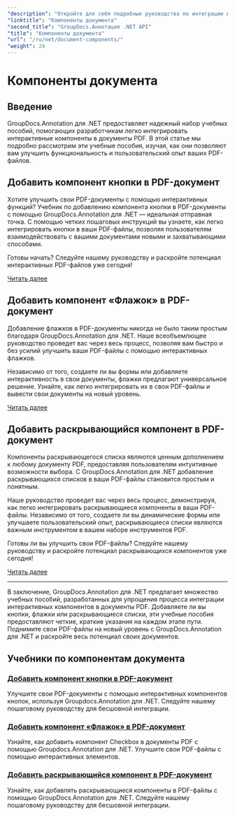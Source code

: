 ```yaml
---
"description": "Откройте для себя подробные руководства по интеграции интерактивных компонентов, таких как кнопки, флажки и раскрывающиеся списки, в PDF-документы с использованием GroupDocs.Annotation .NET."
"linktitle": "Компоненты документа"
"second_title": "GroupDocs.Аннотация .NET API"
"title": "Компоненты документа"
"url": "/ru/net/document-components/"
"weight": 24
---
```


# Компоненты документа

## Введение

GroupDocs.Annotation для .NET предоставляет надежный набор учебных пособий, помогающих разработчикам легко интегрировать интерактивные компоненты в документы PDF. В этой статье мы подробно рассмотрим эти учебные пособия, изучая, как они позволяют вам улучшить функциональность и пользовательский опыт ваших PDF-файлов.

## Добавить компонент кнопки в PDF-документ

Хотите улучшить свои PDF-документы с помощью интерактивных функций? Учебник по добавлению компонента кнопки в PDF-документы с помощью GroupDocs.Annotation для .NET — идеальная отправная точка. С помощью четких пошаговых инструкций вы узнаете, как легко интегрировать кнопки в ваши PDF-файлы, позволяя пользователям взаимодействовать с вашими документами новыми и захватывающими способами.

Готовы начать? Следуйте нашему руководству и раскройте потенциал интерактивных PDF-файлов уже сегодня!

[Читать далее](./add-button-component-to-pdf/)

## Добавить компонент «Флажок» в PDF-документ

Добавление флажков в PDF-документы никогда не было таким простым благодаря GroupDocs.Annotation для .NET. Наше всеобъемлющее руководство проведет вас через весь процесс, позволяя вам быстро и без усилий улучшить ваши PDF-файлы с помощью интерактивных флажков.

Независимо от того, создаете ли вы формы или добавляете интерактивность в свои документы, флажки предлагают универсальное решение. Узнайте, как легко интегрировать их в свои PDF-файлы и вывести свои документы на новый уровень.

[Читать далее](./add-checkbox-component-to-pdf/)

## Добавить раскрывающийся компонент в PDF-документ

Компоненты раскрывающегося списка являются ценным дополнением к любому документу PDF, предоставляя пользователям интуитивные возможности выбора. С GroupDocs.Annotation для .NET добавление раскрывающихся списков в ваши PDF-файлы становится простым и понятным.

Наше руководство проведет вас через весь процесс, демонстрируя, как легко интегрировать раскрывающиеся компоненты в ваши PDF-файлы. Независимо от того, создаете ли вы динамические формы или улучшаете пользовательский опыт, раскрывающиеся списки являются важным инструментом в вашем наборе инструментов PDF.

Готовы ли вы улучшить свои PDF-файлы? Следуйте нашему руководству и раскройте потенциал раскрывающихся компонентов уже сегодня!

[Читать далее](./add-dropdown-component-to-pdf/)

---

В заключение, GroupDocs.Annotation для .NET предлагает множество учебных пособий, разработанных для упрощения процесса интеграции интерактивных компонентов в документы PDF. Добавляете ли вы кнопки, флажки или раскрывающиеся списки, эти учебные пособия предоставляют четкие, краткие указания на каждом этапе пути. Поднимите свои PDF-файлы на новый уровень с GroupDocs.Annotation для .NET и раскройте весь потенциал своих документов.
## Учебники по компонентам документа
### [Добавить компонент кнопки в PDF-документ](./add-button-component-to-pdf/)
Улучшите свои PDF-документы с помощью интерактивных компонентов кнопок, используя Groupdocs.Annotation для .NET. Следуйте нашему пошаговому руководству для бесшовной интеграции.
### [Добавить компонент «Флажок» в PDF-документ](./add-checkbox-component-to-pdf/)
Узнайте, как добавить компонент Checkbox в документы PDF с помощью Groupdocs.Annotation для .NET. Улучшите свои PDF-файлы с помощью интерактивных элементов.
### [Добавить раскрывающийся компонент в PDF-документ](./add-dropdown-component-to-pdf/)
Узнайте, как добавлять раскрывающиеся компоненты в PDF-файлы с помощью GroupDocs.Annotation для .NET. Следуйте нашему пошаговому руководству для бесшовной интеграции.
